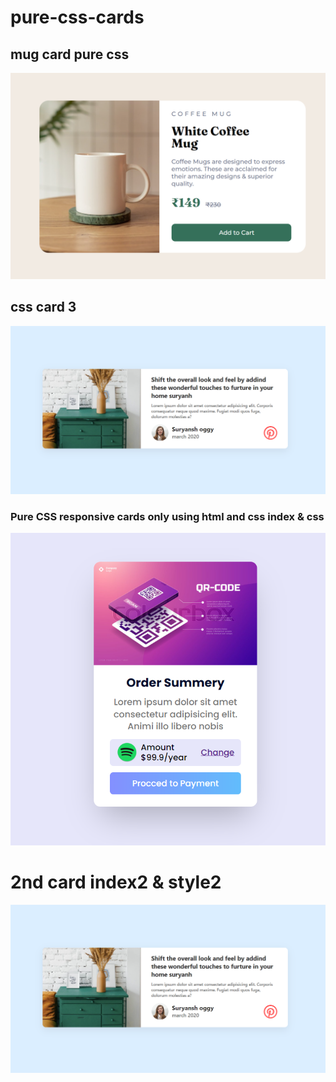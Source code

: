 # pure-css-cards

## mug card pure css 

![sample](sample2.png)

## css card 3

![sample](sample.png)

### Pure CSS responsive cards only using html and css index & css

![sample](sample1.png)

# 2nd card index2 & style2

![sample](sample.png)

